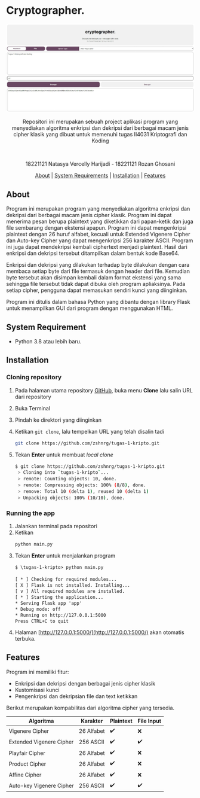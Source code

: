 # Cryptographer.

![alt text](/doc/header.jpeg "Gasball header")

  
<p align="center">
Repositori ini merupakan sebuah project aplikasi program yang menyediakan algoritma enkripsi dan dekripsi dari berbagai macam jenis cipher klasik yang dibuat untuk memenuhi tugas II4031 Kriptografi dan Koding
</p>

<br>

<p align="center">
18221121 Natasya Vercelly Harijadi - 18221121 Rozan Ghosani
</p>

<p align="center">
  <a href="#about">About</a> |
  <a href="#system-requirement">System Requirements</a> |
  <a href="#installation">Installation</a> |
  <a href="#features">Features</a>
</p>

## About

Program ini merupakan program yang menyediakan algoritma enkripsi dan dekripsi dari berbagai macam jenis cipher klasik. Program ini dapat menerima pesan berupa plaintext yang diketikkan dari papan-ketik dan juga file sembarang dengan ekstensi apapun. Program ini dapat mengenkripsi plaintext dengan 26 huruf alfabet, kecuali untuk Extended Vigenere Cipher dan Auto-key Cipher yang dapat mengenkripsi 256 karakter ASCII. Program ini juga dapat mendekripsi kembali ciphertext menjadi plaintext. Hasil dari enkripsi dan dekripsi tersebut ditampilkan dalam bentuk kode Base64.

Enkripsi dan dekripsi yang dilakukan terhadap byte dilakukan dengan cara membaca setiap byte dari file termasuk dengan header dari file. Kemudian byte tersebut akan disimpan kembali dalam format ekstensi yang sama sehingga file tersebut tidak dapat dibuka oleh program apliaksinya. Pada setiap cipher, pengguna dapat memasukan sendiri kunci yang diinginkan.

Program ini ditulis dalam bahasa Python yang dibantu dengan library Flask untuk menampilkan GUI dari program dengan menggunakan HTML.

## System Requirement

- Python 3.8 atau lebih baru.

## Installation

### Cloning repository

1. Pada halaman utama repository [GitHub](https://github.com/zshnrg/tugas-1-kripto), buka menu **Clone** lalu salin URL dari repository
2. Buka Terminal
3. Pindah ke direktori yang diinginkan
4. Ketikan `git clone`, lalu tempelkan URL yang telah disalin tadi 
   ```sh
   git clone https://github.com/zshnrg/tugas-1-kripto.git
   ```
   
5. Tekan **Enter** untuk membuat *local clone*
   ```sh
   $ git clone https://github.com/zshnrg/tugas-1-kripto.git
    > Cloning into `tugas-1-kripto`...
    > remote: Counting objects: 10, done.
    > remote: Compressing objects: 100% (8/8), done.
    > remove: Total 10 (delta 1), reused 10 (delta 1)
    > Unpacking objects: 100% (10/10), done.
   ``` 

### Running the app
1. Jalankan terminal pada repositori
2. Ketikan
   ```sh
   python main.py
   ```
4. Tekan **Enter** untuk menjalankan program
    ```
    $ \tugas-1-kripto> python main.py

    [ * ] Checking for required modules...
    [ X ] Flask is not installed. Installing...
    [ v ] All required modules are installed.
    [ * ] Starting the application...
    * Serving Flask app 'app'
    * Debug mode: off
    * Running on http://127.0.0.1:5000
    Press CTRL+C to quit
    ```
5. Halaman [http://127.0.0.1:5000/](http://127.0.0.1:5000/) akan otomatis terbuka.


## Features
Program ini memiliki fitur:
- Enkripsi dan dekripsi dengan berbagai jenis cipher klasik
- Kustomisasi kunci
- Pengenkripsi dan dekripsian file dan text ketikkan

Berikut merupakan kompabilitas dari algoritma cipher yang tersedia.
<center>

| Algoritma                | Karakter   | Plaintext | File Input |
| ------------------------ | ---------- | --------- | ---------- |
| Vigenere Cipher          | 26 Alfabet | ✔️       | ❌         |
| Extended Vigenere Cipher | 256 ASCII  | ✔️       | ✔️         |
| Playfair Cipher          | 26 Alfabet | ✔️       | ❌         |
| Product Cipher           | 26 Alfabet | ✔️       | ❌         |
| Affine Cipher            | 26 Alfabet | ✔️       | ❌         |
| Auto-key Vigenere Cipher | 256 ASCII  | ✔️       | ✔️         |

</center>
